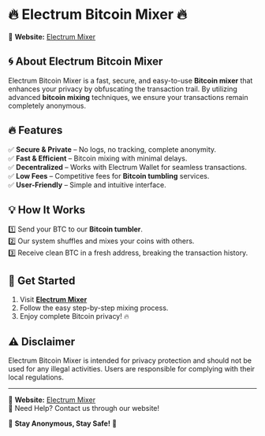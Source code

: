 # 🔥 Electrum Bitcoin Mixer 🔥

🔗 **Website:** [Electrum Mixer](https://electrum-mixer.org/)

## 🌀 About Electrum Bitcoin Mixer

Electrum Bitcoin Mixer is a fast, secure, and easy-to-use **Bitcoin mixer** that enhances your privacy by obfuscating the transaction trail. By utilizing advanced **bitcoin mixing** techniques, we ensure your transactions remain completely anonymous. 

## 🔥 Features

✅ **Secure & Private** – No logs, no tracking, complete anonymity.  
✅ **Fast & Efficient** – Bitcoin mixing with minimal delays.  
✅ **Decentralized** – Works with Electrum Wallet for seamless transactions.  
✅ **Low Fees** – Competitive fees for **Bitcoin tumbling** services.  
✅ **User-Friendly** – Simple and intuitive interface.  

## 💡 How It Works

1️⃣ Send your BTC to our **Bitcoin tumbler**.  
2️⃣ Our system shuffles and mixes your coins with others.  
3️⃣ Receive clean BTC in a fresh address, breaking the transaction history.  

## 🚀 Get Started

1. Visit **[Electrum Mixer](https://electrum-mixer.org/)**
2. Follow the easy step-by-step mixing process.
3. Enjoy complete Bitcoin privacy! 🔥

## ⚠️ Disclaimer

Electrum Bitcoin Mixer is intended for privacy protection and should not be used for any illegal activities. Users are responsible for complying with their local regulations.

---

🔗 **Website:** [Electrum Mixer](https://electrum-mixer.org/)  
💬 Need Help? Contact us through our website!

🚀 **Stay Anonymous, Stay Safe!** 🚀
